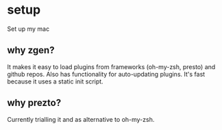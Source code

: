 # setup

Set up my mac

## why zgen?

It makes it easy to load plugins from frameworks (oh-my-zsh, presto) and github repos.
Also has functionality for auto-updating plugins.
It's fast because it uses a static init script. 

## why prezto?

Currently trialling it and as alternative to oh-my-zsh.